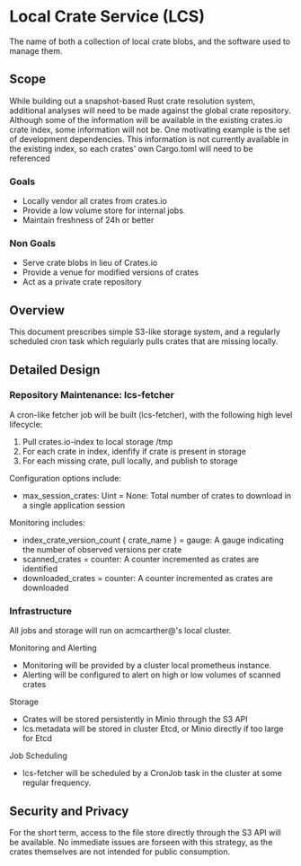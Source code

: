 # Local Crate Service (LCS)

The name of both a collection of local crate blobs, and the software used to manage them.

## Scope

While building out a snapshot-based Rust crate resolution system, additional analyses will need
to be made against the global crate repository. Although some of the information will be available
in the existing crates.io crate index, some information will not be. One motivating example is
the set of development dependencies. This information is not currently available in the existing
index, so each crates' own Cargo.toml will need to be referenced

### Goals

- Locally vendor all crates from crates.io
- Provide a low volume store for internal jobs
- Maintain freshness of 24h or better

### Non Goals

- Serve crate blobs in lieu of Crates.io
- Provide a venue for modified versions of crates
- Act as a private crate repository

## Overview

This document prescribes simple S3-like storage system, and a regularly scheduled cron task which
regularly pulls crates that are missing locally.

## Detailed Design

### Repository Maintenance: lcs-fetcher

A cron-like fetcher job will be built (lcs-fetcher), with the following high level
lifecycle:

1. Pull crates.io-index to local storage /tmp
2. For each crate in index, idenfify if crate is present in storage
3. For each missing crate, pull locally, and publish to storage

Configuration options include:
- max_session_crates: Uint = None: Total number of crates to download in a single application session

Monitoring includes:
- index_crate_version_count { crate_name } = gauge: A gauge indicating the number of observed
versions per crate
- scanned_crates = counter: A counter incremented as crates are identified
- downloaded_crates = counter: A counter incremented as crates are downloaded

### Infrastructure

All jobs and storage will run on acmcarther@'s local cluster.

Monitoring and Alerting
- Monitoring will be provided by a cluster local prometheus instance.
- Alerting will be configured to alert on high or low volumes of scanned crates

Storage
- Crates will be stored persistently in Minio through the S3 API
- lcs.metadata will be stored in cluster Etcd, or Minio directly if too large for Etcd

Job Scheduling
- lcs-fetcher will be scheduled by a CronJob task in the cluster at some regular frequency.

## Security and Privacy

For the short term, access to the file store directly through the S3 API will be available. No
immediate issues are forseen with this strategy, as the crates themselves are not intended for
public consumption.
